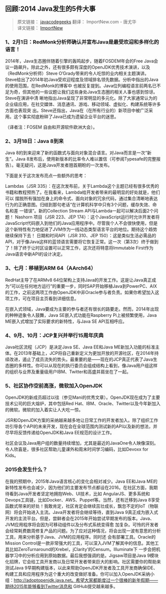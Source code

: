 回顾:2014 Java发生的5件大事
---
>原文链接： [javacodegeeks](http://www.javacodegeeks.com/2014/12/the-java-ecosystem-my-top-5-highlights-of-2014.html) 翻译： ImportNew.com - 唐尤华   
译文链接： [ImportNew](http://www.importnew.com/14431.html)


### 1、2月1日：RedMonk分析师确认并宣布Java是最受欢迎和多样化的语言！

2014年，Java生态圈伴随着引擎的轰鸣起步，随着FOSDEM年会的Free Java会议一路飙升。除此之外，还有很多颇有深度的OpenJDK优秀技术演讲，以及（RedMonk分析师）Steve O’Grady带来的令人吃惊的业内相关主题演讲。
Steve给出了2014年初Java受欢迎程度及领域排名领先数据。分析中指出的Java的使用范围，在RedMonk的博客中 也被反复提到。Java位列编程语言前两名已不足为奇，但其他的一些议题让我们这些身处Java生态圈的相关人事也感到惊讶。Steve在演讲中清 晰地指出Java呈现了非常明显的多元化。除了大家通常认为的企业级应用，在社交媒体、消息通讯、游戏、移动领域、虚拟化、构建系统等许多方面也表现突 出。Steve还指出，Java在（在所有行业的）新项目中被广泛采用。这个事实彻底粉碎了Java已成为遗留企业平台的迷思。

（译者注：FOSEM 自由和开源软件欧洲大会）。

### 2、3月18日：Java 8到来

Java 8的到来迎来了新的函数式与面向对象混合语言。对Java而言是一次“新生”。Java 8发布后，使用新版本的比率令人难以置信（可参阅Typesafe的完整报告）。毫无疑问，这是Java开发者翘首期盼的一次发布。

下面是关于这次发布亮点一些额外的思考：

Lambdas（JSR 335）：在这次发布前，关于Lambda这个主题已经有很多优秀的书籍和教程预热了。在我看来，Lambda给开发者带来的最明显的好处就是，他们可以 摆脱所有强加在身上的命令式、面向对象的冗余代码，通过集合清晰地表达行为的正确意图。归结到那句老话“在计算机科学中只有3个问题，缓存失效、命名和差 一错误”。新的Collection Stream API与Lambda一起可以解决后面2个问题！
Nashorn 项目（JSR 223、JEP 174）：这个JavaScript运行时允许开发者将JavaScript代码嵌入到他们的Java应用程序中。尽管我个人不会很快使用，但是这个新特性有力地促进了JVM作为一线动态类型语言平台的地位。期待这个趋势继续保持下去！
日期和时间API（JSR 310、JEP 150）：这是类似生活必需品的API，对于像Java这样的蓝领语言需要将它恢复正常。这一次（第3次）终于做到了！除了终于让时区设置可以正常工作，这次还将特意将Immutable First作为Java语言中新API的设计决定。

### 3、七月：移植到ARM 64（AArch64）

RedHat主导了在ARMv8 64位架构上支持Java的开发工作。这是让Java真正成为“可以在任何地方运行”的重要一步，同时SAP开始移植Java到PowerPC、AIX的工作，之前这两项工作由OpenJDK中非Oracle参与者负责。如果你希望加入这项工作，可在项目主页看到详细信息。

在嵌入式领域，Java要成为主要的参与者还有很长的路要走。然而，2014年出现的种种迹象令人鼓舞，Java SE嵌入式功能在Raspberry Pi上被频繁使用，Java ME嵌入式增加了实际要求的新特性，与Java SE API互相呼应。

### 4、9月、10月：JCP复兴并举行15周年庆典

Java社区流程（JCP）是决定Java SE、Java EE和Java ME新加入功能的标准主体。在2013年基础上，JCP将自己重新定义为更加开放的开源社区，在2014年持续改进，遏止了成员流失的势头。最重要的是——现在的JCP真正代表了Java生态圈的多样性。你可以从现在的执行委员会组成结构上看到，像Java用户组这样的组织与业界及重量级用户IBM、Twitter和高盛并肩坐在了一起。

### 5、社区协作空前高涨，微软加入OpenJDK

OpenJDK的新成员超过以往（参见Mani的优秀文章）。OpenJDK现在成为了主要技术公司的巨大熔炉，其中包括Red Hat、IBM、Oracle、Twitter以及今年新加入的微软。微软的加入着实让人大吃一惊。

JSR和OpenJDK方案的采纳越来越多地让日常工作的开发者加入。除了组织工作坊引导各个API的未来开发，现在会在全球范围内测试新的API以及新的想法，并尽早将反馈传递给OpenJDK和Java EE规范的设计工作。

社区会议及Java用户组的数量持续增加，尤其是最近的JavaOne令人映像深刻。令人欣喜是，很多社区帮助儿童课外和周末时间学习编码，比如Devoxx for Kids。

### 2015会发生什么？

在我的预期中，2015年Java语言核心的变化会相对减少。Java EE和Java ME的新特性发布也会减少，因为他们的主要发布节点都设在2016。在社区方面，我期待看到Java开发者坚定地拥抱Web、UI技术，比如 AngularJS、更多系统和Devops工具链，比如Docker、AWS、Puppet等。当然，还有迁移到Java 8享受函数式带来的好处！我敢肯定，社区肯定会继续茁壮成长，飘忽不定的IoT（物联网）将会开始进入主流。Java开发者将会继续等待，直到Java 9真正成为嵌入式开发的主流平台。但是，尝鲜者会在2015年开始尝试早期发布的版本。Java、JVM应用程序将会因为可移动组件以及分布式系统变得愈 加复杂。可怜的开发者会经常耗费数周修复产品的问题。为了应对这种情况，将会出现一波有意思的分析工具，用来分析基于Java、JVM的应用程序。同时还 会有部署工具。Oracle的Mission Control是一款非常强大的工具，可以深入JVM了解其中的信息。其他工具比如ZeroTurnaround的Xrebel，jClarity’的Censum。Illuminate下 一步会把机器学习中的分析应用到原始数据。最后我想强调的是。Jigsaw项目是Java 9模块化招牌，它会给工具开发商以及日常开发者带来巨大的影响。社区需要你的帮助来测试Java 9早期构建版本，以此来帮助OpenJDK开发者及工具开发商确保IDE、构建工具和应用程序为这个重大的改变做好准备。你可以加入OpenJDK采纳小 组：http://adoptopenjdk.java.net。希望大家都能度过一个很棒的新年假期——期待2015年能够看到Twitter消息和 GitHub提交越来越多。


